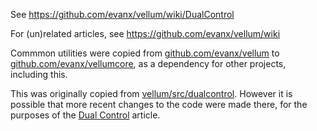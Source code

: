 See https://github.com/evanx/vellum/wiki/DualControl

For (un)related articles, see https://github.com/evanx/vellum/wiki

Commmon utilities were copied from <a href="https://github.com/evanx/vellum">github.com/evanx/vellum</a> to <a href="https://github.com/evanx/vellumcore">github.com/evanx/vellumcore</a>, as a dependency for other projects, including this.

This was originally copied from <a href="https://github.com/evanx/vellum/tree/master/src/dualcontrol">vellum/src/dualcontrol</a>. However it is possible that more recent changes to the code were made there, for the purposes of the <a href="https://github.com/evanx/vellum/wiki/DualControl">Dual Control</a> article.

